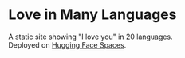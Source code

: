 # Love in Many Languages

A static site showing "I love you" in 20 languages.  
Deployed on [Hugging Face Spaces](https://huggingface.co/spaces).
